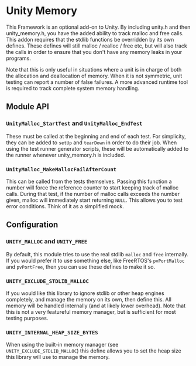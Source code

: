# Unity Memory

This Framework is an optional add-on to Unity.  By including unity.h and then
unity_memory.h, you have the added ability to track malloc and free calls. This
addon requires that the stdlib functions be overridden by its own defines. These
defines will still malloc / realloc / free etc, but will also track the calls
in order to ensure that you don't have any memory leaks in your programs.

Note that this is only useful in situations where a unit is in charge of both
the allocation and deallocation of memory. When it is not symmetric, unit testing
can report a number of false failures. A more advanced runtime tool is required to
track complete system memory handling.

## Module API

### `UnityMalloc_StartTest` and `UnityMalloc_EndTest`

These must be called at the beginning and end of each test. For simplicity, they can
be added to `setUp` and `tearDown` in order to do their job. When using the test
runner generator scripts, these will be automatically added to the runner whenever
unity_memory.h is included.

### `UnityMalloc_MakeMallocFailAfterCount`

This can be called from the tests themselves. Passing this function a number will
force the reference counter to start keeping track of malloc calls. During that test,
if the number of malloc calls exceeds the number given, malloc will immediately
start returning `NULL`. This allows you to test error conditions. Think of it as a
simplified mock.

## Configuration

### `UNITY_MALLOC` and `UNITY_FREE`

By default, this module tries to use the real stdlib `malloc` and `free` internally.
If you would prefer it to use something else, like FreeRTOS's `pvPortMalloc` and
`pvPortFree`, then you can use these defines to make it so.

### `UNITY_EXCLUDE_STDLIB_MALLOC`

If you would like this library to ignore stdlib or other heap engines completely, and
manage the memory on its own, then define this. All memory will be handled internally
(and at likely lower overhead). Note that this is not a very featureful memory manager,
but is sufficient for most testing purposes.

### `UNITY_INTERNAL_HEAP_SIZE_BYTES`

When using the built-in memory manager (see `UNITY_EXCLUDE_STDLIB_MALLOC`) this define
allows you to set the heap size this library will use to manage the memory.
